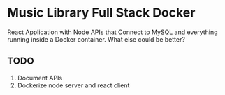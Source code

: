 # Music Library Full Stack Docker

React Application with Node APIs that Connect to MySQL and everything running inside a Docker container. What else could be better?

## TODO
1. Document APIs
2. Dockerize node server and react client